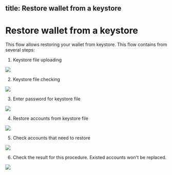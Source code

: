 title: Restore wallet from a keystore
---

# Restore wallet from a keystore

This flow allows restoring your wallet from keystore. This flow contains from several steps:

1. Keystore file uploading

<img src="/images/restore_from_keystore/restore_from_keystore_1.png">

2. Keystore file checking

<img src="/images/restore_from_keystore/restore_from_keystore_2.png">

3. Enter password for keystore file

<img src="/images/restore_from_keystore/restore_from_keystore_3.png">

4. Restore accounts from keystore file

<img src="/images/restore_from_keystore/restore_from_keystore_4.png">

5. Check accounts that need to restore

<img src="/images/restore_from_keystore/restore_from_keystore_5.png">

6. Check the result for this procedure. Existed accounts won't be replaced.

<img src="/images/restore_from_keystore/restore_from_keystore_6.png">
